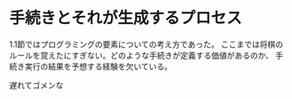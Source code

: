 # 手続きとそれが生成するプロセス

1.1節ではプログラミングの要素についての考え方であった。
ここまでは将棋のルールを覚えたにすぎない。どのような手続きが定義する価値があるのか、
手続き実行の結果を予想する経験を欠いている。  

遅れてゴメンな


